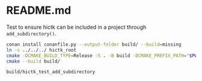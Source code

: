 <!--
Copyright (C) 2024 Roberto Rossini <roberros@uio.no>

SPDX-License-Identifier: MIT
-->

# README.md

Test to ensure hictk can be included in a project through `add_subdirectory()`.

```bash
conan install conanfile.py --output-folder build/ --build=missing
ln -s ../../../ hictk_root
cmake -DCMAKE_BUILD_TYPE=Release -S . -B build -DCMAKE_PREFIX_PATH="$PWD/build"
cmake --build build/

build/hictk_test_add_subdirectory
```

